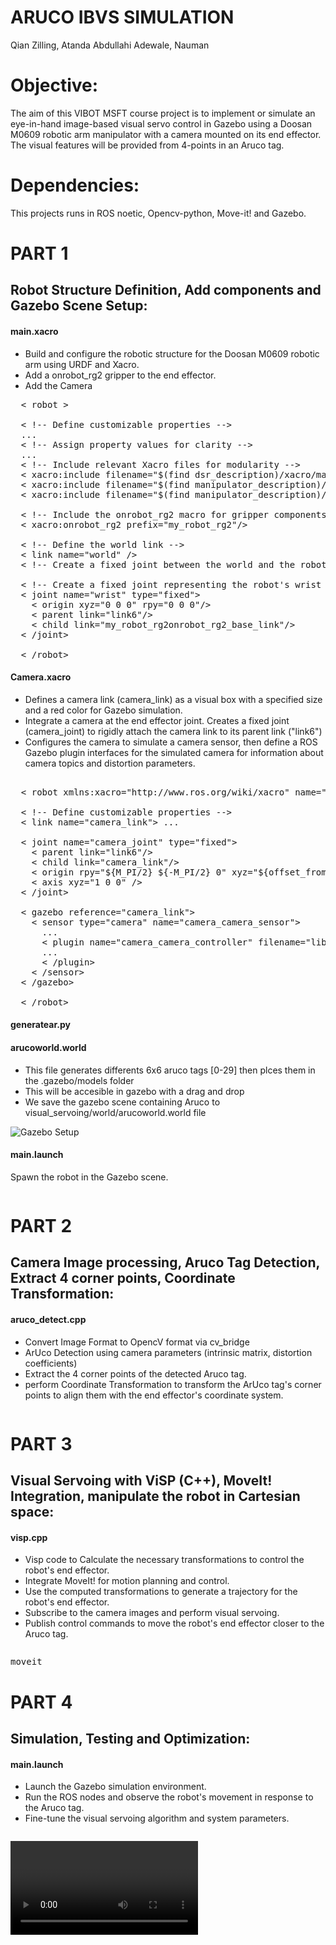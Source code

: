 # ARUCO IBVS SIMULATION
 Qian Zilling, Atanda Abdullahi Adewale, Nauman <br>


# Objective:
The aim of this VIBOT MSFT course project is to implement or simulate an eye-in-hand image-based visual servo control in Gazebo using a Doosan M0609 robotic arm manipulator with a camera mounted on its end effector. The visual features will be provided from 4-points in an Aruco tag.

# Dependencies:
This projects runs in ROS noetic, Opencv-python, Move-it! and Gazebo.

# PART 1
## Robot Structure Definition, Add components and Gazebo Scene Setup:

#### main.xacro
- Build and configure the robotic structure for the Doosan M0609 robotic arm using URDF and Xacro.
- Add a onrobot_rg2 gripper to the end effector.
- Add the Camera 

<pre>
  < robot >
  
  < !-- Define customizable properties -->
  ...
  < !-- Assign property values for clarity -->
  ...
  < !-- Include relevant Xacro files for modularity -->
  < xacro:include filename="$(find dsr_description)/xacro/macro.m0609.white.xacro" />
  < xacro:include filename="$(find manipulator_description)/urdf/onrobot_rg2_model_macro.xacro" />
  < xacro:include filename="$(find manipulator_description)/urdf/camera.xacro" />

  < !-- Include the onrobot_rg2 macro for gripper components -->
  < xacro:onrobot_rg2 prefix="my_robot_rg2"/>
    
  < !-- Define the world link -->
  < link name="world" />
  < !-- Create a fixed joint between the world and the robot's base -->
  
  < !-- Create a fixed joint representing the robot's wrist (effector) -->
  < joint name="wrist" type="fixed">
    < origin xyz="0 0 0" rpy="0 0 0"/>
    < parent link="link6"/>
    < child link="my_robot_rg2onrobot_rg2_base_link"/>
  < /joint>

  < /robot>
</pre>


#### Camera.xacro 
- Defines a camera link (camera_link) as a visual box with a specified size and a red color for Gazebo simulation.
- Integrate a camera at the end effector joint. Creates a fixed joint (camera_joint) to rigidly attach the camera link to its parent link ("link6")
- Configures the camera to simulate a camera sensor, then define a ROS Gazebo plugin interfaces for the simulated camera for information about camera topics and distortion parameters.

<pre>

  < robot xmlns:xacro="http://www.ros.org/wiki/xacro" name="kinova">
    
  < !-- Define customizable properties -->
  < link name="camera_link"> ... </link>

  < joint name="camera_joint" type="fixed">
    < parent link="link6"/>
    < child link="camera_link"/>
    < origin rpy="${M_PI/2} ${-M_PI/2} 0" xyz="${offset_from_link_x} ${offset_from_link_y} ${offset_from_link_z}"/>
    < axis xyz="1 0 0" />
  < /joint>

  < gazebo reference="camera_link">
    < sensor type="camera" name="camera_camera_sensor">
      ...
      < plugin name="camera_camera_controller" filename="libgazebo_ros_camera.so">
      ...
      < /plugin>
    < /sensor>
  < /gazebo>

  < /robot>
</pre>

#### generatear.py
#### arucoworld.world
- This file generates differents 6x6 aruco tags [0-29] then plces them in the .gazebo/models folder 
- This will be accesible in gazebo with a drag and drop
- We save the gazebo scene containing Aruco to visual_servoing/world/arucoworld.world file

![Gazebo Setup](./images/aruco_in_scene.jpg)


#### main.launch
Spawn the robot in the Gazebo scene.
<pre></pre>

# PART 2
## Camera Image processing, Aruco Tag Detection, Extract 4 corner points, Coordinate Transformation: 

#### aruco_detect.cpp
- Convert Image Format to OpencV format via cv_bridge
- ArUco Detection using camera parameters (intrinsic matrix, distortion coefficients)
- Extract the 4 corner points of the detected Aruco tag.
- perform Coordinate Transformation to transform the ArUco tag's corner points to align them with the end effector's coordinate system.

<pre>
</pre>

# PART 3
## Visual Servoing with ViSP (C++), MoveIt! Integration, manipulate the robot in Cartesian space:

#### visp.cpp
- Visp code to Calculate the necessary transformations to control the robot's end effector.
- Integrate MoveIt! for motion planning and control.
- Use the computed transformations to generate a trajectory for the robot's end effector.
- Subscribe to the camera images and perform visual servoing.
- Publish control commands to move the robot's end effector closer to the Aruco tag.

<pre>
</pre>

<pre>moveit</pre>

# PART 4
## Simulation, Testing and Optimization:

#### main.launch
- Launch the Gazebo simulation environment.
- Run the ROS nodes and observe the robot's movement in response to the Aruco tag.
- Fine-tune the visual servoing algorithm and system parameters.

<pre></pre>


<video>
 
</video>
